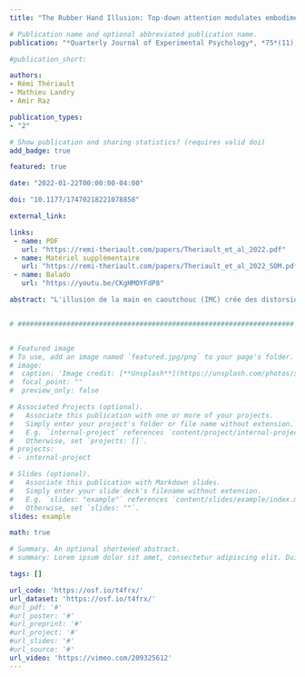 ```yaml
---
title: "The Rubber Hand Illusion: Top-down attention modulates embodiment"

# Publication name and optional abbreviated publication name.
publication: "*Quarterly Journal of Experimental Psychology*, *75*(11), 2129-2148. <a href='https://doi.org/10.1177/17470218221078858' target='_blank' rel='noopener noreferrer'>doi.org/10.1177/17470218221078858</a>"

#publication_short: 

authors:
- Rémi Thériault
- Mathieu Landry
- Amir Raz

publication_types:
- "2"

# Show publication and sharing statistics? (requires valid doi)
add_badge: true

featured: true

date: "2022-01-22T00:00:00-04:00"

doi: "10.1177/17470218221078858"

external_link: 

links: 
 - name: PDF
   url: "https://remi-theriault.com/papers/Theriault_et_al_2022.pdf"
 - name: Matériel supplémentaire
   url: "https://remi-theriault.com/papers/Theriault_et_al_2022_SOM.pdf"
 - name: Balado
   url: "https://youtu.be/CKgHMOYFdP8"

abstract: "L'illusion de la main en caoutchouc (IMC) crée des distorsions de la propriété du corps grâce à l'intégration multimodale d'entrées somatosensorielles et visuelles. Cette illusion repose en grande partie sur des mécanismes ascendants (intégration multisensorielle et perceptive automatique). Cependant, la contribution relative des facteurs descendants, tels que les processus contrôlés impliquant une régulation attentionnelle, reste incertaine. Suite à des travaux antérieurs qui mettent en évidence l'influence putative de la cognition d'ordre supérieur dans l'IMC, nous avons cherché à examiner plus en détail comment les modulations de la charge de la mémoire de travail et des instructions de tâche - deux conditions engageant des processus cognitifs descendants - influencent l'expérience de l'IMC, comme indexé par un certain nombre de dimensions psychométriques. S'appuyant sur une analyse factorielle exploratoire pour évaluer cette phénoménologie au sein de l'IMC, nos résultats confirment l'influence des processus mentaux descendants d'ordre supérieur. Alors que l'instruction de la tâche modulait fortement l'incarnation de la main de caoutchouc, la charge cognitive altérait la dimension affective de l'IMC. Nos résultats corroborent que les processus descendants façonnent la phénoménologie de l'IMC et annoncent de nouvelles façons d'améliorer le contrôle expérimental sur l'IMC."


# ####################################################################


# Featured image
# To use, add an image named `featured.jpg/png` to your page's folder. 
# image:
#  caption: 'Image credit: [**Unsplash**](https://unsplash.com/photos/s9CC2SKySJM)'
#  focal_point: ""
#  preview_only: false

# Associated Projects (optional).
#   Associate this publication with one or more of your projects.
#   Simply enter your project's folder or file name without extension.
#   E.g. `internal-project` references `content/project/internal-project/index.md`.
#   Otherwise, set `projects: []`.
# projects:
# - internal-project

# Slides (optional).
#   Associate this publication with Markdown slides.
#   Simply enter your slide deck's filename without extension.
#   E.g. `slides: "example"` references `content/slides/example/index.md`.
#   Otherwise, set `slides: ""`.
slides: example

math: true

# Summary. An optional shortened abstract.
# summary: Lorem ipsum dolor sit amet, consectetur adipiscing elit. Duis posuere tellus ac convallis placerat. Proin tincidunt magna sed ex sollicitudin condimentum.

tags: []

url_code: 'https://osf.io/t4frx/'
url_dataset: 'https://osf.io/t4frx/'
#url_pdf: '#'
#url_poster: '#'
#url_preprint: '#'
#url_project: '#'
#url_slides: '#'
#url_source: '#'
url_video: 'https://vimeo.com/209325612'
---
```

